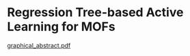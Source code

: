 # Regression Tree-based Active Learning for MOFs


[graphical_abstract.pdf](https://github.com/AshnaJose/Regression-Tree-based-Active-Learning-for-MOFs/files/13924750/graphical_abstract.pdf)
